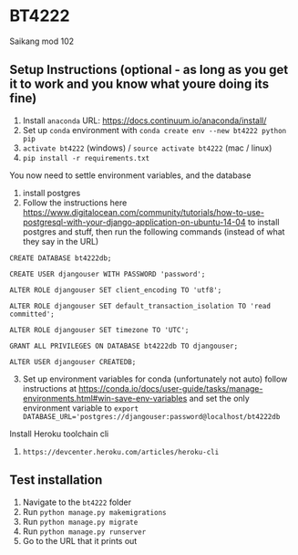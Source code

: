 # BT4222
Saikang mod 102

## Setup Instructions (optional - as long as you get it to work and you know what youre doing its fine)

1. Install `anaconda` URL: https://docs.continuum.io/anaconda/install/
2. Set up `conda` environment with `conda create env --new bt4222 python pip`
3. `activate bt4222` (windows) /  `source activate bt4222` (mac / linux)
4. `pip install -r requirements.txt`

You now need to settle environment variables, and the database 

1. install postgres
2. Follow the instructions here https://www.digitalocean.com/community/tutorials/how-to-use-postgresql-with-your-django-application-on-ubuntu-14-04 to install postgres and stuff, then run the following commands (instead of what they say in the URL)


  `CREATE DATABASE bt4222db;`
  
  `CREATE USER djangouser WITH PASSWORD 'password';`
  
  `ALTER ROLE djangouser SET client_encoding TO 'utf8';`
  
  `ALTER ROLE djangouser SET default_transaction_isolation TO 'read committed';`
  
  `ALTER ROLE djangouser SET timezone TO 'UTC';`
  
  `GRANT ALL PRIVILEGES ON DATABASE bt4222db TO djangouser;`
  
  `ALTER USER djangouser CREATEDB;`

3. Set up environment variables for conda (unfortunately not auto) follow instructions at https://conda.io/docs/user-guide/tasks/manage-environments.html#win-save-env-variables and set the only environment variable to `export DATABASE_URL='postgres://djangouser:password@localhost/bt4222db`

Install Heroku toolchain cli
1. `https://devcenter.heroku.com/articles/heroku-cli`

## Test installation

1. Navigate to the `bt4222` folder
2. Run `python manage.py makemigrations`
3. Run `python manage.py migrate`
4. Run `python manage.py runserver`
5. Go to the URL that it prints out